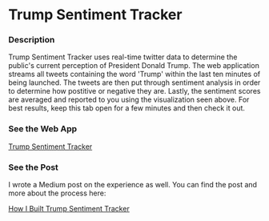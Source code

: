 # Trump Sentiment Tracker

### Description
Trump Sentiment Tracker uses real-time twitter data to determine the public's current perception of President Donald Trump. The web application streams all tweets containing the word 'Trump' within the last ten minutes of being launched. The tweets are then put through sentiment analysis in order to determine how postitive or negative they are. Lastly, the sentiment scores are averaged and reported to you using the visualization seen above. For best results, keep this tab open for a few minutes and then check it out.

### See the Web App
[Trump Sentiment Tracker](https://trump-sentiment-tracker.herokuapp.com)

### See the Post
I wrote a Medium post on the experience as well. You can find the post and more about the process here: 

[How I Built Trump Sentiment Tracker](https://hackernoon.com/how-i-built-trump-sentiment-tracker-355ff87859f9)
